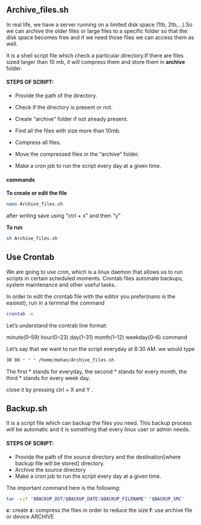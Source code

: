 ## Archive_files.sh

In real life, we have a server running on a limited disk space (1tb, 2tb,…).So we can archive the older files or large files to a specific folder so that the disk space becomes free and if we need those files we can access them as well.

It is a shell script file which check a particular directory.If there are files sized larger than 10 mb, it will compress them and store them in **archive** folder.

#### STEPS OF SCRIPT:
* Provide the path of the directory.

* Check if the directory is present or not.

* Create “archive” folder if not already present.

* Find all the files with size more than 10mb.

* Compress all files.

* Move the compressed files in the “archive” folder.

* Make a cron job to run the script every day at a given time.

#### commands

**To create or edit the file**
```bash
nano Archive_files.sh
```
after writing save using "ctrl + x" and then "y"

**To run**
```bash
sh Archive_files.sh
```

## Use Crontab

We are going to use cron, which is a linux daemon that allows us to run scripts in certain scheduled moments. Crontab files automate backups, system maintenance and other useful tasks.

In order to edit the crontab file with the editor you prefer(nano is the easiest), run in a terminal the command
```bash
crontab -e
```
Let’s understand the contrab line format:

minute(0–59) hour(0–23) day(1–31) month(1–12) weekday(0–6) command

Let’s say that we want to run the script everyday at 8:30 AM. we would type
```bash
30 08 * * * /home/mohan/Archive_files.sh
```

The first * stands for everyday, the second * stands for every month, the third * stands for every week day.

close it by pressing ctrl + X and Y .

## Backup.sh

It is a script file which can backup the files you need. This backup process will be automatic and it is something that every linux user or admin needs.

#### STEPS OF SCRIPT:

* Provide the path of the source directory and the destination[where backup file will be stored] directory.
* Archive the source directory
* Make a cron job to run the script every day at a given time.

The important command here is the following:
```bash
tar -czf "$BACKUP_DST/$BACKUP_DATE/$BACKUP_FILENAME" "$BACKUP_SRC"
```
**c**: create
**z**: compress the files in order to reduce the size
**f**: use archive file or device ARCHIVE


